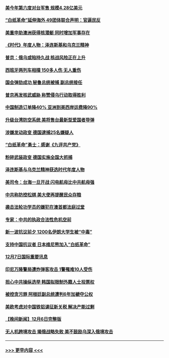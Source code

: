 #### [美今年第六度对台军售 规模4.28亿美元](../pages/prog202/a103593109.md?t=12081101) 
#### [“白纸革命”延伸海外 49团体联合声明：官逼民反](../pages/prog202/a103593084.md?t=12081101) 
#### [美重申助澳洲获得核潜艇 同时增加军事存在](../pages/prog202/a103593100.md?t=12081101) 
#### [《时代》年度人物：泽连斯基和乌克兰精神](../pages/prog202/a103593104.md?t=12081101) 
#### [普京：俄乌或陷持久战 核战风险正在上升](../pages/prog202/a103593102.md?t=12081101) 
#### [西班牙两列车相撞 150多人伤 无人重伤](../pages/prog202/a103593106.md?t=12081101) 
#### [国会弹劾成功 秘鲁总统被捕 副总统接任](../pages/prog202/a103593009.md?t=12081101) 
#### [普京再发核武威胁 称赞侵乌行动取得胜利](../pages/prog202/a103592953.md?t=12081101) 
#### [中国制造订单降40% 亚洲到美西岸运费降90%](../pages/prog202/a103592946.md?t=12081101) 
#### [升级台湾防空系统 美将售台最新型爱国者导弹](../pages/prog202/a103592952.md?t=12081101) 
#### [涉嫌发动政变 德国逮捕25名嫌疑人](../pages/prog202/a103592905.md?t=12081101) 
#### [“白纸革命”勇士：感谢《九评共产党》](../pages/prog202/a103592900.md?t=12081101) 
#### [粉碎武装政变 德国实施全国大抓捕](../pages/prog202/a103592749.md?t=12081101) 
#### [泽连斯基与乌克兰精神获选时代年度人物](../pages/prog202/a103592720.md?t=12081101) 
#### [美司令：台海一旦开战 闪电航母比中共航母强](../pages/prog202/a103592717.md?t=12081101) 
#### [中共称防控松绑 美大使再提醒民众存粮](../pages/prog202/a103592702.md?t=12081101) 
#### [袭击法轮功学员的嫌犯在澳首都法庭过堂](../pages/prog202/a103592693.md?t=12081101) 
#### [专家：中共的执政合法性危机空前](../pages/prog202/a103592567.md?t=12081101) 
#### [新一波抗议前夕 1200名伊朗大学生被“中毒”](../pages/prog202/a103592570.md?t=12081101) 
#### [支持中国抗议者 日本维尼熊加入“白纸革命”](../pages/prog202/a103592573.md?t=12081101) 
#### [12月7日国际重要讯息](../pages/prog202/a103592580.md?t=12081101) 
#### [印尼万隆警局遭炸弹客攻击 1警罹难10人受伤](../pages/prog202/a103592489.md?t=12081101) 
#### [担心中共操纵选举 韩国拟限制外籍人士投票权](../pages/prog202/a103592542.md?t=12081101) 
#### [被控贪污罪 阿根廷副总统遭判6年加褫夺公权](../pages/prog202/a103592478.md?t=12081101) 
#### [美欧考虑对中国铁铝课征新关税 解决产能过剩](../pages/prog202/a103592380.md?t=12081101) 
#### [【晚间新闻】12月6日完整版](../pages/prog202/a103592368.md?t=12081101) 
#### [无人机跨境攻击 揭俄战略失败 美不鼓励乌深入俄境攻击](../pages/prog202/a103592338.md?t=12081101) 

----
#### [ >>> 更早内容 <<< ](../indexes/prog202-earlier.md)
